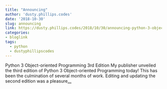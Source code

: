 ```yaml
---
title: "Announcing"
author: 'dusty.phillips.codes'
date: '2018-10-30'
slug: announcing
link: https://dusty.phillips.codes/2018/10/30/announcing-python-3-object-oriented-programming-3rd-edition/
categories:
- bloglink
tags:
  - python
  - dustyphillipscodes
---
```


Python 3 Object-oriented Programming 3rd Edition My publisher unveiled the third edition of Python 3 Object-oriented Programming today! This has been the culmination of several months of work. Editing and updating the second edition was a pleasure[... <i class="fas fa-external-link-alt"></i>](https://dusty.phillips.codes/2018/10/30/announcing-python-3-object-oriented-programming-3rd-edition/)

